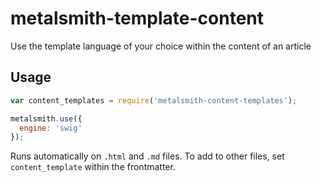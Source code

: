 # metalsmith-template-content

Use the template language of your choice within the content of an article

## Usage

```js
var content_templates = require('metalsmith-content-templates');

metalsmith.use({
  engine: 'swig'
});
```

Runs automatically on `.html` and `.md` files. To add to other files, set `content_template` within the frontmatter.
